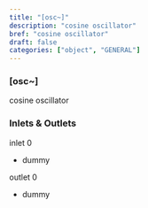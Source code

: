 ```yaml
---
title: "[osc~]"
description: "cosine oscillator"
bref: "cosine oscillator"
draft: false
categories: ["object", "GENERAL"]
---
```


### [osc~]

cosine oscillator

### Inlets & Outlets

inlet 0

 - dummy

outlet 0

 - dummy
 
